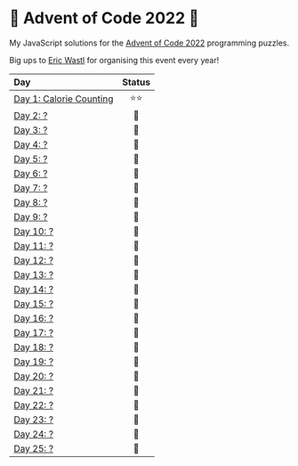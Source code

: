 # 🎄 Advent of Code 2022 🎄

My JavaScript solutions for the [Advent of Code 2022](https://adventofcode.com/2022) programming puzzles.

Big ups to [Eric Wastl](https://twitter.com/ericwastl) for organising this event every year!

| Day | Status |
| :--- | :---: |
| [Day 1: Calorie Counting](./day01) | ⭐⭐ |
| [Day 2: ?](./day02) | 🧠 |
| [Day 3: ?](./day03) | 🧠 |
| [Day 4: ?](./day04) | 🧠 |
| [Day 5: ?](./day05) | 🧠 |
| [Day 6: ?](./day06) | 🧠 |
| [Day 7: ?](./day07) | 🧠 |
| [Day 8: ?](./day08) | 🧠 |
| [Day 9: ?](./day09) | 🧠 |
| [Day 10: ?](./day10) | 🧠 |
| [Day 11: ?](./day11) | 🧠 |
| [Day 12: ?](./day12) | 🧠 |
| [Day 13: ?](./day13) | 🧠 |
| [Day 14: ?](./day14) | 🧠 |
| [Day 15: ?](./day15) | 🧠 |
| [Day 16: ?](./day16) | 🧠 |
| [Day 17: ?](./day17) | 🧠 |
| [Day 18: ?](./day18) | 🧠 |
| [Day 19: ?](./day19) | 🧠 |
| [Day 20: ?](./day20) | 🧠 |
| [Day 21: ?](./day21) | 🧠 |
| [Day 22: ?](./day22) | 🧠 |
| [Day 23: ?](./day23) | 🧠 |
| [Day 24: ?](./day24) | 🧠 |
| [Day 25: ?](./day25) | 🧠 |
